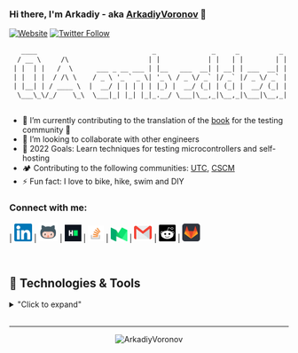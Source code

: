 ### Hi there, I'm Arkadiy - aka [ArkadiyVoronov][website] 👋

[![Website](https://img.shields.io/website?label=prapar.pythonanywhere.com&style=plastic&url=https%3A%2F%2Fcodestackr.com)](https://prapar.pythonanywhere.com/)
[![Twitter Follow](https://img.shields.io/twitter/follow/ArkadiyVoronov?color=1DA1F2&logo=twitter&style=plastic)](https://twitter.com/intent/follow?original_referer=https%3A%2F%2Fgithub.com%2FArkadiyVoronov&screen_name=ArkadiyVoronov)
```
   ____                             _              _     _          _ 
  / __ \     /\                    | |            | |   | |        | |
 | |  | |   /  \      ___ _ __ ___ | |__   ___  __| | __| | ___  __| |
 | |  | |  / /\ \    / _ \ '_ ` _ \| '_ \ / _ \/ _` |/ _` |/ _ \/ _` |
 | |__| | / ____ \  |  __/ | | | | | |_) |  __/ (_| | (_| |  __/ (_| |
  \___\_\/_/    \_\  \___|_| |_| |_|_.__/ \___|\__,_|\__,_|\___|\__,_|
                                                                                                                                            
```
                                                        

- 🌱 I’m currently contributing to the translation of the [book](https://uraltester.ru/2020/10/16/%d1%81%d1%82%d0%b0%d1%80%d1%82%d1%83%d0%b5%d0%bc-%d0%bd%d0%be%d0%b2%d1%8b%d0%b9-%d0%bf%d0%b5%d1%80%d0%b5%d0%b2%d0%be%d0%b4/) for the testing community 🤣
- 👯 I’m looking to collaborate with other engineers
- 🥅 2022 Goals: Learn techniques for testing microcontrollers and self-hosting
- 🏕️ Contributing to the following communities: [UTC](https://uraltester.ru/), [CSCM](https://github.com/CyberSecurityClubMoscow)
- ⚡ Fun fact: I love to bike, hike, swim and DIY

### Connect with me:

| [<img src="https://github.com/jivthesh/jivthesh/blob/master/image/Linkedin.svg" width="32">](https://www.linkedin.com/in/arkadiyvoronov/) | [<img src="https://github.com/jivthesh/jivthesh/blob/master/image/github.svg" alt="Github logo" width="34">](https://github.com/arkadiyvoronov) | [<img src="https://github.com/jivthesh/jivthesh/blob/master/image/HackerRank.svg" alt="HackerRank Logo" width="30">](https://www.hackerrank.com/voronov_ao) | [<img src="https://github.com/jivthesh/jivthesh/blob/master/image/stack_overflow.svg" alt="Stackoverflow Logo" width="28">](https://stackoverflow.com/users/10703443/arkadiy-voronov) | [<img src="https://github.com/jivthesh/jivthesh/blob/master/image/medium.svg" alt="Medium Logo" width="30">](https://medium.com/@arkadiyvoronov) | [<img src="https://github.com/jivthesh/jivthesh/blob/master/image/Gmail.svg" alt="Gmail logo" height="32">](mailto:vor.arkadiy@gmail.com) | [<img src="https://github.com/ArkadiyVoronov/ArkadiyVoronov/blob/master/logo/reddit-social-logo-character-svgrepo-com.svg" alt="Reddit logo" height="30">](https://www.reddit.com/user/Affectionate_Gur_771) | [<img src="https://github.com/ArkadiyVoronov/ArkadiyVoronov/blob/master/logo/gitlab-svgrepo-com.svg" alt="Gitlab logo" height="32">](https://gitlab.com/vor.arkadiy)




<br />

## 🔧 Technologies & Tools

<details>
  <summary>"Click to expand"   
</summary>
  
![](https://img.shields.io/badge/OS-Linux-informational?style=plastic&logo=linux&logoColor=white&color=2bbc8a)
![](https://img.shields.io/badge/Laptop-Nitro5-informational?style=plastic&logo=acer&logoColor=white&color=2bbc8a)
![](https://img.shields.io/badge/OS-Windows10-informational?style=plastic&logo=windows&logoColor=white&color=2bbc8a)
![](https://img.shields.io/badge/Laptop-IdeaPad340-informational?style=plastic&logo=lenovo&logoColor=white&color=2bbc8a)
![](https://img.shields.io/badge/Hardware-Jetson_TX2-informational?style=plastic&logo=nvidia&logoColor=white&color=2bbc8a)
![](https://img.shields.io/badge/Hardware-Xavier_AGX-informational?style=plastic&logo=nvidia&logoColor=white&color=2bbc8a)
![](https://img.shields.io/badge/IDE-PyCharm-informational?style=plastic&logo=pycharm&logoColor=white&color=2bbc8a)
![](https://img.shields.io/badge/TextEditor-Sublime3-informational?style=plastice&logo=sublimetext&logoColor=white&color=2bbc8a)
![](https://img.shields.io/badge/Code-Python-informational?style=plastic&logo=python&logoColor=white&color=2bbc8a)
![](https://img.shields.io/badge/Shell-Bash-informational?style=plastic&logo=gnu-bash&logoColor=white&color=2bbc8a)
![](https://img.shields.io/badge/Database-PostgreSQL-informational?style=plastic&logo=postgresql&logoColor=white&color=2bbc8a)
![](https://img.shields.io/badge/Database-MongoDB-informational?style=plastic&logo=mongodb&logoColor=white&color=2bbc8a)
![](https://img.shields.io/badge/Tools-Docker-informational?style=plastic&logo=docker&logoColor=white&color=2bbc8a)
![](https://img.shields.io/badge/Tools-Postman-informational?style=plastic&logo=postman&logoColor=white&color=2bbc8a)
![](https://img.shields.io/badge/CI/CD-GitLab-informational?style=plastic&logo=gitlab&logoColor=white&color=2bbc8a)

</details>

<br />


---



[website]: https://prapar.pythonanywhere.com

[twitter]: https://twitter.com/ArkadiyVoronov


[linkedin]: https://linkedin.com/in/ArkadiyVoronov

[reddit]: https://www.reddit.com/user/Affectionate_Gur_771

[gitlab]: https://gitlab.com/vor.arkadiy


<p align="center"><img src="https://komarev.com/ghpvc/?username=ArkadiyVoronov&color=green" alt="ArkadiyVoronov" /></p>


